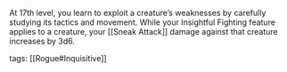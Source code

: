 At 17th level, you learn to exploit a creature’s weaknesses by carefully studying its tactics and movement. While your Insightful Fighting feature applies to a creature, your [[Sneak Attack]] damage against that creature increases by 3d6.

tags: [[Rogue#Inquisitive]]